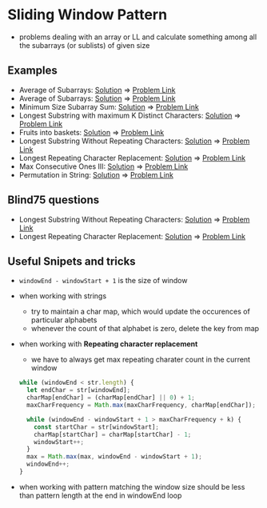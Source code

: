 # Sliding Window Pattern

- problems dealing with an array or LL and calculate something among all the subarrays (or sublists) of given size

## Examples

- Average of Subarrays: [Solution](/src/sliding-window/average-of-subarrays.ts) => [Problem Link](https://leetcode.com/problems/maximum-average-subarray-i/)
- Average of Subarrays: [Solution](/src/sliding-window/average-of-subarrays.ts) => [Problem Link](https://leetcode.com/problems/maximum-average-subarray-i/)
- Minimum Size Subarray Sum: [Solution](/src/sliding-window/smallest-subarray-sum.ts) => [Problem Link](https://leetcode.com/problems/minimum-size-subarray-sum/)
- Longest Substring with maximum K Distinct Characters: [Solution](/src/sliding-window/longest-substring-with-k-distinct-chars.ts) => [Problem Link](https://www.educative.io/courses/grokking-the-coding-interview/YQQwQMWLx80)
- Fruits into baskets: [Solution](/src/sliding-window/fruit-baskets.ts) => [Problem Link](https://leetcode.com/problems/fruit-into-baskets/)
- Longest Substring Without Repeating Characters: [Solution](/src/sliding-window/longest-non-repeating-substring.ts) => [Problem Link](https://leetcode.com/problems/longest-substring-without-repeating-characters/)
- Longest Repeating Character Replacement: [Solution](/src/sliding-window/longest-repeating-substring-replacment.ts) => [Problem Link](https://leetcode.com/problems/longest-repeating-character-replacement/)
- Max Consecutive Ones III: [Solution](/src/sliding-window/longest-subarray-after-replacement.ts) => [Problem Link](https://leetcode.com/problems/max-consecutive-ones-iii/)
- Permutation in String: [Solution](/src/sliding-window/permutation-string.ts) => [Problem Link](https://leetcode.com/problems/permutation-in-string/)

## Blind75 questions

- Longest Substring Without Repeating Characters: [Solution](/src/sliding-window/longest-non-repeating-substring.ts) => [Problem Link](https://leetcode.com/problems/longest-substring-without-repeating-characters/)
- Longest Repeating Character Replacement: [Solution](/src/sliding-window/longest-repeating-substring-replacment.ts) => [Problem Link](https://leetcode.com/problems/longest-repeating-character-replacement/)

## Useful Snipets and tricks

- `windowEnd - windowStart + 1` is the size of window
- when working with strings
  - try to maintain a char map, which would update the occurences of particular alphabets
  - whenever the count of that alphabet is zero, delete the key from map
- when working with **Repeating character replacement**

  - we have to always get max repeating charater count in the current window

  ```js
  while (windowEnd < str.length) {
    let endChar = str[windowEnd];
    charMap[endChar] = (charMap[endChar] || 0) + 1;
    maxCharFrequency = Math.max(maxCharFrequency, charMap[endChar]);

    while (windowEnd - windowStart + 1 > maxCharFrequency + k) {
      const startChar = str[windowStart];
      charMap[startChar] = charMap[startChar] - 1;
      windowStart++;
    }
    max = Math.max(max, windowEnd - windowStart + 1);
    windowEnd++;
  }
  ```

- when working with pattern matching the window size should be less than pattern length at the end in windowEnd loop
